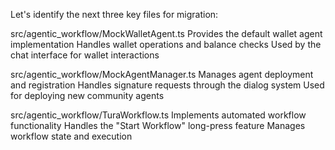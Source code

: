 Let's identify the next three key files for migration:

src/agentic_workflow/MockWalletAgent.ts
Provides the default wallet agent implementation
Handles wallet operations and balance checks
Used by the chat interface for wallet interactions

src/agentic_workflow/MockAgentManager.ts
Manages agent deployment and registration
Handles signature requests through the dialog system
Used for deploying new community agents

src/agentic_workflow/TuraWorkflow.ts
Implements automated workflow functionality
Handles the "Start Workflow" long-press feature
Manages workflow state and execution
